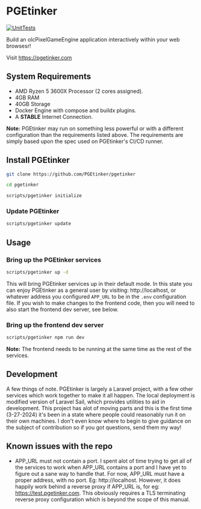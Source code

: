 # PGEtinker
[![UnitTests](https://github.com/PGEtinker/pgetinker/actions/workflows/unit-tests.yml/badge.svg)](https://github.com/PGEtinker/pgetinker/actions/workflows/unit-tests.yml)

Build an olcPixelGameEngine application interactively within your web browsesr!

Visit https://pgetinker.com

## System Requirements
* AMD Ryzen 5 3600X Processor (2 cores assigned).
* 4GB RAM
* 40GB Storage
* Docker Engine with compose and buildx plugins.
* A **STABLE** Internet Connection.

**Note:** PGEtinker may run on something less powerful or with
a different configuration than the requirements listed above.
The requirements are simply based upon the spec used on
PGEtinker's CI/CD runner.

## Install PGEtinker

```bash
git clone https://github.com/PGEtinker/pgetinker

cd pgetinker

scripts/pgetinker initialize
```

### Update PGEtinker
```bash
scripts/pgetinker update
```

## Usage

### Bring up the PGEtinker services
```bash
scripts/pgetinker up -d
```

This will bring PGEtinker services up in their
default mode. In this state you can enjoy PGEtinker
as a general user by visiting: http://localhost, or
whatever address you configured ``APP_URL`` to be in
the ``.env`` configuration file. If you wish to make
changes to the frontend code, then you will need to
also start the frontend dev server, see below.

### Bring up the frontend dev server
```bash
scripts/pgetinker npm run dev
```
**Note:** The frontend needs to be running at the same
time as the rest of the services.

## Development

A few things of note. PGEtinker is largely a Laravel project,
with a few other services which work together to make it all
happen. The local deployment is modified version of Laravel Sail,
which provides utilities to aid in development. This project has
alot of moving parts and this is the first time (3-27-2024) it's
been in a state where people could reasonably run it on their own
machines. I don't even know where to begin to give guidance on the
subject of contribution so if you got questions, send them my way!


## Known issues with the repo

* APP_URL must not contain a port. I spent alot of time trying to
get all of the services to work when APP_URL contains a port and
I have yet to figure out a sane way to handle that. For now, APP_URL
must have a proper address, with no port. Eg: http://localhost.
However, it does happily work behind a reverse proxy if APP_URL is,
for eg: https://test.pgetinker.com. This obviously requires a TLS
terminating reverse proxy configuration which is beyond the scope
of this manual.
